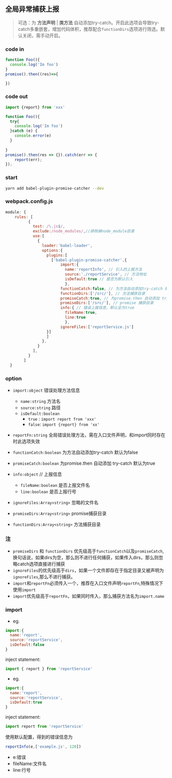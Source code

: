 ## 全局异常捕获上报
> 可选：为 **方法声明** | **类方法** 自动添加try-catch。开启此选项会导致try-catch多重嵌套，增加代码体积，推荐配合`functionDirs`选项进行筛选。默认关闭，需手动开启。

### code in
```jsx harmony
function Foo(){
  console.log('Im foo')
}
promise().then((res)=>{

})

```
### code out
```jsx harmony
import {report} from 'xxx'

function Foo(){
  try{
    console.log('Im foo')
  }catch (e) {
    console.error(e)
  }
  
}
promise().then(res => {}).catch(err => {
    report(err);
});
```

### start
```bash
yarn add babel-plugin-promise-catcher --dev
```
### webpack.config.js
```jsx harmony
module: {
    rules: [
          {
            test: /\.js$/,
            exclude:/node_modules/,//排除掉node_module目录
            use:[
              {
                loader:'babel-loader',
                options:{
                  plugins:[
                    ['babel-plugin-promise-catcher',{
                        import:{
                          name:'reportInfo', // 引入的上报方法
                          source:'./reportService', // 方法地址
                          isDefault:true // 是否为默认引入
                          },
                        functionCatch:false, // 为方法自动添加try-catch 默认为false
                        functionDirs:['/src/'], // 方法捕获目录
                        promiseCatch:true, // 为promise.then 自动添加 try-catch 默认为true
                        promiseDirs:['/src/'], // promise 捕获目录
                        info:{ // 错误上报信息，默认全为true
                          fileName:true,
                          line:true
                          },
                        ignoreFiles:['reportService.js']
                  }]
                  ]
                },
              }
            ],
          }
        ]
  }
```
### option
- `import:object` 错误处理方法信息
    - `name:string` 方法名
    - `source:string` 路径
    - `isDefault:boolean`
        - `true` : `import report from 'xxx'`
        - `false`: `import {report} from 'xx'`
        
- `reportFn:string` 全局错误处理方法，需在入口文件声明，和import同时存在时此选项失效
- `functionCatch:boolean` 为方法自动添加try-catch 默认为false
- `promiseCatch:boolean` 为promise.then 自动添加 try-catch 默认为true
- `info:object` // 上报信息
    - `fileName:boolean` 是否上报文件名
    - `line:boolean` 是否上报行号
- `ignoreFiles:Array<string>` 忽略的文件名
- `promiseDirs:Array<string>` promise捕获目录
- `functionDirs:Array<string>` 方法捕获目录

### 注
- `promiseDirs` 和 `functionDirs` 优先级高于`functionCatch`以及`promiseCatch`,换句话说，如果dirs为空，那么则不进行任何捕获，如果传入dirs，那么则忽略catch选项直接进行捕获
- `ignoreFiles`的优先级高于`dirs`，如果一个文件即存在于指定目录又被声明为`ignoreFiles`,那么不进行捕获。
- `import`和`reportFn`必须传入一个，推荐在入口文件声明`reportFn`,特殊情况下使用`import`
- `import`优先级高于`reportFn`，如果同时传入，那么捕获方法名为`import.name`
### import 
- eg.
```jsx harmony
import:{
  name:'report', 
  source:'reportService', 
  isDefault:false 
}
```
inject statement:
```jsx harmony
import { report } from 'reportService'
```
- eg.
```jsx harmony
import:{
  name:'report', 
  source:'reportService', 
  isDefault:true 
}
```
inject statement:
```jsx harmony
import report from 'reportService'
```
使用默认配置，得到的错误信息为
```jsx harmony
reportInfo(e,['example.js', 120])
```
- e:错误
- fileName:文件名
- line:行号
